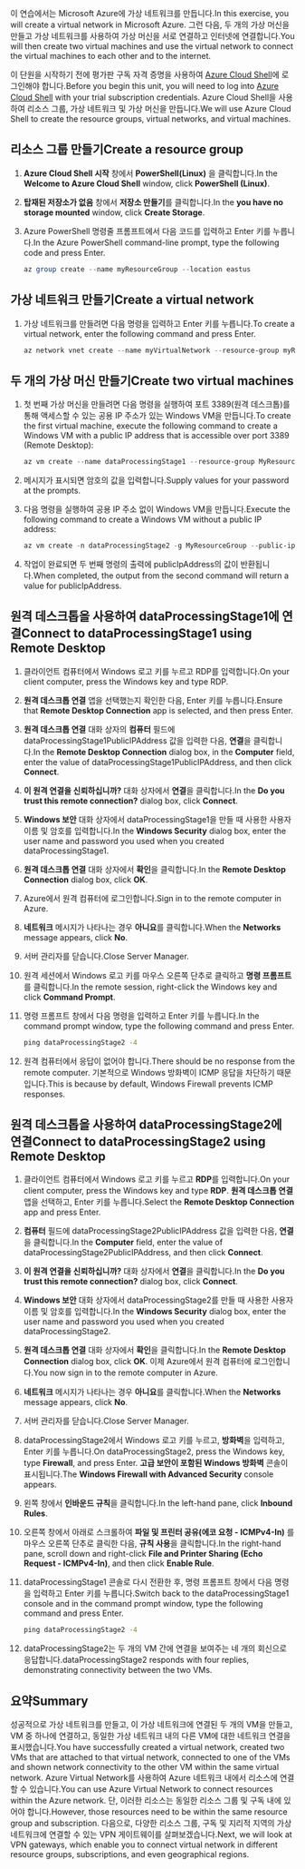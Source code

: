 <span data-ttu-id="55844-101">이 연습에서는 Microsoft Azure에 가상 네트워크를 만듭니다.</span><span class="sxs-lookup"><span data-stu-id="55844-101">In this exercise, you will create a virtual network in Microsoft Azure.</span></span> <span data-ttu-id="55844-102">그런 다음, 두 개의 가상 머신을 만들고 가상 네트워크를 사용하여 가상 머신을 서로 연결하고 인터넷에 연결합니다.</span><span class="sxs-lookup"><span data-stu-id="55844-102">You will then create two virtual machines and use the virtual network to connect the virtual machines to each other and to the internet.</span></span>

<span data-ttu-id="55844-103">이 단원을 시작하기 전에 평가판 구독 자격 증명을 사용하여 [Azure Cloud Shell](https://shell.azure.com)에 로그인해야 합니다.</span><span class="sxs-lookup"><span data-stu-id="55844-103">Before you begin this unit, you will need to log into [Azure Cloud Shell](https://shell.azure.com) with your trial subscription credentials.</span></span> <span data-ttu-id="55844-104">Azure Cloud Shell을 사용하여 리소스 그룹, 가상 네트워크 및 가상 머신을 만듭니다.</span><span class="sxs-lookup"><span data-stu-id="55844-104">We will use Azure Cloud Shell to create the resource groups, virtual networks, and virtual machines.</span></span>

## <a name="create-a-resource-group"></a><span data-ttu-id="55844-105">리소스 그룹 만들기</span><span class="sxs-lookup"><span data-stu-id="55844-105">Create a resource group</span></span>

1. <span data-ttu-id="55844-106">**Azure Cloud Shell 시작** 창에서 **PowerShell(Linux)** 을 클릭합니다.</span><span class="sxs-lookup"><span data-stu-id="55844-106">In the **Welcome to Azure Cloud Shell** window, click **PowerShell (Linux)**.</span></span>

1. <span data-ttu-id="55844-107">**탑재된 저장소가 없음** 창에서 **저장소 만들기**를 클릭합니다.</span><span class="sxs-lookup"><span data-stu-id="55844-107">In the **you have no storage mounted** window, click **Create Storage**.</span></span>

1. <span data-ttu-id="55844-108">Azure PowerShell 명령줄 프롬프트에서 다음 코드를 입력하고 Enter 키를 누릅니다.</span><span class="sxs-lookup"><span data-stu-id="55844-108">In the Azure PowerShell command-line prompt, type the following code and press Enter.</span></span>

    ```PowerShell
    az group create --name myResourceGroup --location eastus
    ```

## <a name="create-a-virtual-network"></a><span data-ttu-id="55844-109">가상 네트워크 만들기</span><span class="sxs-lookup"><span data-stu-id="55844-109">Create a virtual network</span></span>

1. <span data-ttu-id="55844-110">가상 네트워크를 만들려면 다음 명령을 입력하고 Enter 키를 누릅니다.</span><span class="sxs-lookup"><span data-stu-id="55844-110">To create a virtual network, enter the following command and press Enter.</span></span>

    ```PowerShell
    az network vnet create --name myVirtualNetwork --resource-group myResourceGroup --subnet-name default
    ```

## <a name="create-two-virtual-machines"></a><span data-ttu-id="55844-111">두 개의 가상 머신 만들기</span><span class="sxs-lookup"><span data-stu-id="55844-111">Create two virtual machines</span></span>

1. <span data-ttu-id="55844-112">첫 번째 가상 머신을 만들려면 다음 명령을 실행하여 포트 3389(원격 데스크톱)를 통해 액세스할 수 있는 공용 IP 주소가 있는 Windows VM을 만듭니다.</span><span class="sxs-lookup"><span data-stu-id="55844-112">To create the first virtual machine, execute the following command to create a Windows VM with a public IP address that is accessible over port 3389 (Remote Desktop):</span></span>

    ``` PowerShell
    az vm create --name dataProcessingStage1 --resource-group MyResourceGroup --admin-username "DataAdmin"--image Win2016Datacenter
    ```

1. <span data-ttu-id="55844-113">메시지가 표시되면 암호의 값을 입력합니다.</span><span class="sxs-lookup"><span data-stu-id="55844-113">Supply values for your password at the prompts.</span></span>

1. <span data-ttu-id="55844-114">다음 명령을 실행하여 공용 IP 주소 없이 Windows VM을 만듭니다.</span><span class="sxs-lookup"><span data-stu-id="55844-114">Execute the following command to create a Windows VM without a public IP address:</span></span>

    ```PowerShell
    az vm create -n dataProcessingStage2 -g MyResourceGroup --public-ip-address '' --admin-username "DataAdmin"--image Win2016Datacenter
    ```

1. <span data-ttu-id="55844-115">작업이 완료되면 두 번째 명령의 출력에 publicIpAddress의 값이 반환됩니다.</span><span class="sxs-lookup"><span data-stu-id="55844-115">When completed, the output from the second command will return a value for publicIpAddress.</span></span>

## <a name="connect-to-dataprocessingstage1-using-remote-desktop"></a><span data-ttu-id="55844-116">원격 데스크톱을 사용하여 dataProcessingStage1에 연결</span><span class="sxs-lookup"><span data-stu-id="55844-116">Connect to dataProcessingStage1 using Remote Desktop</span></span>

1. <span data-ttu-id="55844-117">클라이언트 컴퓨터에서 Windows 로고 키를 누르고 RDP를 입력합니다.</span><span class="sxs-lookup"><span data-stu-id="55844-117">On your client computer, press the Windows key and type RDP.</span></span>

1. <span data-ttu-id="55844-118">**원격 데스크톱 연결** 앱을 선택했는지 확인한 다음, Enter 키를 누릅니다.</span><span class="sxs-lookup"><span data-stu-id="55844-118">Ensure that **Remote Desktop Connection** app is selected, and then press Enter.</span></span>

1. <span data-ttu-id="55844-119">**원격 데스크톱 연결** 대화 상자의 **컴퓨터** 필드에 dataProcessingStage1PublicIPAddress 값을 입력한 다음, **연결**을 클릭합니다.</span><span class="sxs-lookup"><span data-stu-id="55844-119">In the **Remote Desktop Connection** dialog box, in the **Computer** field, enter the value of dataProcessingStage1PublicIPAddress, and then click **Connect**.</span></span>

1. <span data-ttu-id="55844-120">**이 원격 연결을 신뢰하십니까?** 대화 상자에서 **연결**을 클릭합니다.</span><span class="sxs-lookup"><span data-stu-id="55844-120">In the **Do you trust this remote connection?** dialog box, click **Connect**.</span></span>

1. <span data-ttu-id="55844-121">**Windows 보안** 대화 상자에서 dataProcessingStage1을 만들 때 사용한 사용자 이름 및 암호를 입력합니다.</span><span class="sxs-lookup"><span data-stu-id="55844-121">In the **Windows Security** dialog box, enter the user name and password you used when you created dataProcessingStage1.</span></span>

1. <span data-ttu-id="55844-122">**원격 데스크톱 연결** 대화 상자에서 **확인**을 클릭합니다.</span><span class="sxs-lookup"><span data-stu-id="55844-122">In the **Remote Desktop Connection** dialog box, click **OK**.</span></span>

1. <span data-ttu-id="55844-123">Azure에서 원격 컴퓨터에 로그인합니다.</span><span class="sxs-lookup"><span data-stu-id="55844-123">Sign in to the remote computer in Azure.</span></span>

1. <span data-ttu-id="55844-124">**네트워크** 메시지가 나타나는 경우 **아니요**를 클릭합니다.</span><span class="sxs-lookup"><span data-stu-id="55844-124">When the **Networks** message appears, click **No**.</span></span>

1. <span data-ttu-id="55844-125">서버 관리자를 닫습니다.</span><span class="sxs-lookup"><span data-stu-id="55844-125">Close Server Manager.</span></span>

1. <span data-ttu-id="55844-126">원격 세션에서 Windows 로고 키를 마우스 오른쪽 단추로 클릭하고 **명령 프롬프트**를 클릭합니다.</span><span class="sxs-lookup"><span data-stu-id="55844-126">In the remote session, right-click the Windows key and click **Command Prompt**.</span></span>

1. <span data-ttu-id="55844-127">명령 프롬프트 창에서 다음 명령을 입력하고 Enter 키를 누릅니다.</span><span class="sxs-lookup"><span data-stu-id="55844-127">In the command prompt window, type the following command and press Enter.</span></span>

    ```cmd
    ping dataProcessingStage2 -4
    ```

1. <span data-ttu-id="55844-128">원격 컴퓨터에서 응답이 없어야 합니다.</span><span class="sxs-lookup"><span data-stu-id="55844-128">There should be no response from the remote computer.</span></span> <span data-ttu-id="55844-129">기본적으로 Windows 방화벽이 ICMP 응답을 차단하기 때문입니다.</span><span class="sxs-lookup"><span data-stu-id="55844-129">This is because by default, Windows Firewall prevents ICMP responses.</span></span>

## <a name="connect-to-dataprocessingstage2-using-remote-desktop"></a><span data-ttu-id="55844-130">원격 데스크톱을 사용하여 dataProcessingStage2에 연결</span><span class="sxs-lookup"><span data-stu-id="55844-130">Connect to dataProcessingStage2 using Remote Desktop</span></span>

1. <span data-ttu-id="55844-131">클라이언트 컴퓨터에서 Windows 로고 키를 누르고 **RDP**를 입력합니다.</span><span class="sxs-lookup"><span data-stu-id="55844-131">On your client computer, press the Windows key and type **RDP**.</span></span> <span data-ttu-id="55844-132">**원격 데스크톱 연결** 앱을 선택하고, Enter 키를 누릅니다.</span><span class="sxs-lookup"><span data-stu-id="55844-132">Select the **Remote Desktop Connection** app and press Enter.</span></span>

1. <span data-ttu-id="55844-133">**컴퓨터** 필드에 dataProcessingStage2PublicIPAddress 값을 입력한 다음, **연결**을 클릭합니다.</span><span class="sxs-lookup"><span data-stu-id="55844-133">In the **Computer** field, enter the value of dataProcessingStage2PublicIPAddress, and then click **Connect**.</span></span>

1. <span data-ttu-id="55844-134">**이 원격 연결을 신뢰하십니까?** 대화 상자에서 **연결**을 클릭합니다.</span><span class="sxs-lookup"><span data-stu-id="55844-134">In the **Do you trust this remote connection?** dialog box, click **Connect**.</span></span>

1. <span data-ttu-id="55844-135">**Windows 보안** 대화 상자에서 dataProcessingStage2를 만들 때 사용한 사용자 이름 및 암호를 입력합니다.</span><span class="sxs-lookup"><span data-stu-id="55844-135">In the **Windows Security** dialog box, enter the user name and password you used when you created dataProcessingStage2.</span></span>

1. <span data-ttu-id="55844-136">**원격 데스크톱 연결** 대화 상자에서 **확인**을 클릭합니다.</span><span class="sxs-lookup"><span data-stu-id="55844-136">In the **Remote Desktop Connection** dialog box, click **OK**.</span></span> <span data-ttu-id="55844-137">이제 Azure에서 원격 컴퓨터에 로그인합니다.</span><span class="sxs-lookup"><span data-stu-id="55844-137">You now sign in to the remote computer in Azure.</span></span>

1. <span data-ttu-id="55844-138">**네트워크** 메시지가 나타나는 경우 **아니요**를 클릭합니다.</span><span class="sxs-lookup"><span data-stu-id="55844-138">When the **Networks** message appears, click **No**.</span></span>

1. <span data-ttu-id="55844-139">서버 관리자를 닫습니다.</span><span class="sxs-lookup"><span data-stu-id="55844-139">Close Server Manager.</span></span>

1. <span data-ttu-id="55844-140">dataProcessingStage2에서 Windows 로고 키를 누르고, **방화벽**을 입력하고, Enter 키를 누릅니다.</span><span class="sxs-lookup"><span data-stu-id="55844-140">On dataProcessingStage2, press the Windows key, type **Firewall**, and press Enter.</span></span> <span data-ttu-id="55844-141">**고급 보안이 포함된 Windows 방화벽** 콘솔이 표시됩니다.</span><span class="sxs-lookup"><span data-stu-id="55844-141">The **Windows Firewall with Advanced Security** console appears.</span></span>

1. <span data-ttu-id="55844-142">왼쪽 창에서 **인바운드 규칙**을 클릭합니다.</span><span class="sxs-lookup"><span data-stu-id="55844-142">In the left-hand pane, click **Inbound Rules**.</span></span>

1. <span data-ttu-id="55844-143">오른쪽 창에서 아래로 스크롤하여 **파일 및 프린터 공유(에코 요청 - ICMPv4-In)** 를 마우스 오른쪽 단추로 클릭한 다음, **규칙 사용**을 클릭합니다.</span><span class="sxs-lookup"><span data-stu-id="55844-143">In the right-hand pane, scroll down and right-click **File and Printer Sharing (Echo Request - ICMPv4-In)**, and then click **Enable Rule**.</span></span>

1. <span data-ttu-id="55844-144">dataProcessingStage1 콘솔로 다시 전환한 후, 명령 프롬프트 창에서 다음 명령을 입력하고 Enter 키를 누릅니다.</span><span class="sxs-lookup"><span data-stu-id="55844-144">Switch back to the dataProcessingStage1 console and in the command prompt window, type the following command and press Enter.</span></span>

    ```cmd
    ping dataProcessingStage2 -4
    ```

1. <span data-ttu-id="55844-145">dataProcessingStage2는 두 개의 VM 간에 연결을 보여주는 네 개의 회신으로 응답합니다.</span><span class="sxs-lookup"><span data-stu-id="55844-145">dataProcessingStage2 responds with four replies, demonstrating connectivity between the two VMs.</span></span>

## <a name="summary"></a><span data-ttu-id="55844-146">요약</span><span class="sxs-lookup"><span data-stu-id="55844-146">Summary</span></span>

<span data-ttu-id="55844-147">성공적으로 가상 네트워크를 만들고, 이 가상 네트워크에 연결된 두 개의 VM을 만들고, VM 중 하나에 연결하고, 동일한 가상 네트워크 내의 다른 VM에 대한 네트워크 연결을 표시했습니다.</span><span class="sxs-lookup"><span data-stu-id="55844-147">You have successfully created a virtual network, created two VMs that are attached to that virtual network, connected to one of the VMs and shown network connectivity to the other VM within the same virtual network.</span></span> <span data-ttu-id="55844-148">Azure Virtual Network를 사용하여 Azure 네트워크 내에서 리소스에 연결할 수 있습니다.</span><span class="sxs-lookup"><span data-stu-id="55844-148">You can use Azure Virtual Network to connect resources within the Azure network.</span></span> <span data-ttu-id="55844-149">단, 이러한 리소스는 동일한 리소스 그룹 및 구독 내에 있어야 합니다.</span><span class="sxs-lookup"><span data-stu-id="55844-149">However, those resources need to be within the same resource group and subscription.</span></span> <span data-ttu-id="55844-150">다음으로, 다양한 리소스 그룹, 구독 및 지리적 지역의 가상 네트워크에 연결할 수 있는 VPN 게이트웨이를 살펴보겠습니다.</span><span class="sxs-lookup"><span data-stu-id="55844-150">Next, we will look at VPN gateways, which enable you to connect virtual network in different resource groups, subscriptions, and even geographical regions.</span></span>
